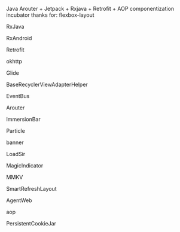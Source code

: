 Java Arouter + Jetpack + Rxjava + Retrofit + AOP componentization incubator
thanks for:
flexbox-layout

RxJava

RxAndroid

Retrofit

okhttp

Glide

BaseRecyclerViewAdapterHelper

EventBus

Arouter

ImmersionBar

Particle

banner

LoadSir

MagicIndicator

MMKV

SmartRefreshLayout

AgentWeb

aop

PersistentCookieJar